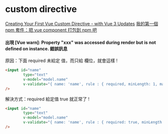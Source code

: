 # custom directive

[Creating Your First Vue Custom Directive - with Vue 3 Updates](https://learnvue.co/2020/01/creating-your-first-vuejs-custom-directive/)
 [我的第一個 npm 套件：把 vue component 打包到 npm 吧](https://medium.com/@debbyji/%E6%88%91%E7%9A%84%E7%AC%AC%E4%B8%80%E5%80%8B-npm-%E5%A5%97%E4%BB%B6-%E6%8A%8A-vue-component-%E6%89%93%E5%8C%85%E5%88%B0-npm-%E5%90%A7-e5f9a6901c5c)


#### 出現 [Vue warn]: Property "xxx" was accessed during render but is not defined on instance. 錯誤訊息

原因：下面 required 未給定 值，而只給 欄位，就會這樣 !

```html
<input id="name"
        type="text"
        v-model="model.name"
        v-validate="{ name: 'name', rule : { required, minLength: 1, maxLength: 3 } }"
/>
```

解決方式：required 給定值 true 就正常了 !


```html
<input id="name"
        type="text"
        v-model="model.name"
        v-validate="{ name: 'name', rule : { required: true, minLength: 1, maxLength: 3 } }"
/>
```
